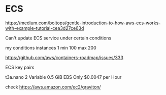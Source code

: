 # ECS

https://medium.com/boltops/gentle-introduction-to-how-aws-ecs-works-with-example-tutorial-cea3d27ce63d


Can't update ECS service under certain conditions

my conditions
instances 1
min 100
max 200

https://github.com/aws/containers-roadmap/issues/333

ECS key pairs

t3a.nano 	2 	Variable 	0.5 GiB 	EBS Only 	$0.0047 per Hour

check
https://aws.amazon.com/ec2/graviton/